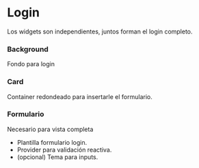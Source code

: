 # Login

Los widgets son independientes, juntos forman el login completo.

### Background

Fondo para login

### Card

Container redondeado para insertarle el formulario.

### Formulario

Necesario para vista completa

- Plantilla formulario login. 
- Provider para validación reactiva.
- (opcional) Tema para inputs.



